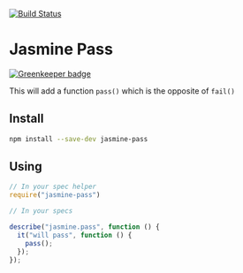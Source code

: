 [![Build Status](https://travis-ci.org/UziTech/jasmine-pass.png)](https://travis-ci.org/UziTech/jasmine-pass)
<!-- [![Windows Build Status](https://ci.appveyor.com/api/projects/status/30yaam69yeg2ka8i?svg=true)](https://ci.appveyor.com/project/UziTech/jasmine-pass) -->

# Jasmine Pass

[![Greenkeeper badge](https://badges.greenkeeper.io/UziTech/jasmine-pass.svg)](https://greenkeeper.io/)

This will add a function `pass()` which is the opposite of `fail()`

## Install

```sh
npm install --save-dev jasmine-pass
```

## Using

```js
// In your spec helper
require("jasmine-pass")

// In your specs

describe("jasmine.pass", function () {
  it("will pass", function () {
    pass();
  });
});
```
